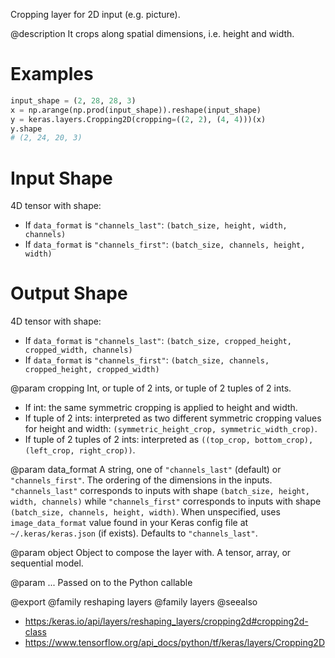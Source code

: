 Cropping layer for 2D input (e.g. picture).

@description
It crops along spatial dimensions, i.e. height and width.

# Examples
```python
input_shape = (2, 28, 28, 3)
x = np.arange(np.prod(input_shape)).reshape(input_shape)
y = keras.layers.Cropping2D(cropping=((2, 2), (4, 4)))(x)
y.shape
# (2, 24, 20, 3)
```

# Input Shape
4D tensor with shape:
- If `data_format` is `"channels_last"`:
  `(batch_size, height, width, channels)`
- If `data_format` is `"channels_first"`:
  `(batch_size, channels, height, width)`

# Output Shape
4D tensor with shape:
- If `data_format` is `"channels_last"`:
  `(batch_size, cropped_height, cropped_width, channels)`
- If `data_format` is `"channels_first"`:
  `(batch_size, channels, cropped_height, cropped_width)`

@param cropping
Int, or tuple of 2 ints, or tuple of 2 tuples of 2 ints.
- If int: the same symmetric cropping is applied to height and
  width.
- If tuple of 2 ints: interpreted as two different symmetric
  cropping values for height and width:
  `(symmetric_height_crop, symmetric_width_crop)`.
- If tuple of 2 tuples of 2 ints: interpreted as
  `((top_crop, bottom_crop), (left_crop, right_crop))`.

@param data_format
A string, one of `"channels_last"` (default) or
`"channels_first"`. The ordering of the dimensions in the inputs.
`"channels_last"` corresponds to inputs with shape
`(batch_size, height, width, channels)` while `"channels_first"`
corresponds to inputs with shape
`(batch_size, channels, height, width)`.
When unspecified, uses `image_data_format` value found in your Keras
config file at `~/.keras/keras.json` (if exists). Defaults to
`"channels_last"`.

@param object
Object to compose the layer with. A tensor, array, or sequential model.

@param ...
Passed on to the Python callable

@export
@family reshaping layers
@family layers
@seealso
+ <https:/keras.io/api/layers/reshaping_layers/cropping2d#cropping2d-class>
+ <https://www.tensorflow.org/api_docs/python/tf/keras/layers/Cropping2D>
